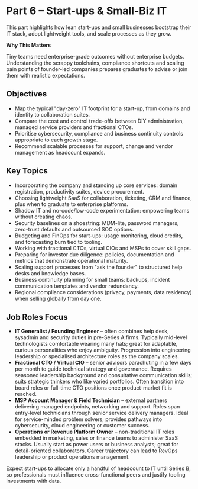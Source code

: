 # Part 6 – Start-ups & Small-Biz IT

This part highlights how lean start-ups and small businesses bootstrap their IT stack, adopt lightweight tools, and scale processes as they grow.

**Why This Matters**

Tiny teams need enterprise-grade outcomes without enterprise budgets. Understanding the scrappy toolchains, compliance shortcuts and scaling pain points of founder-led companies prepares graduates to advise or join them with realistic expectations.

## Objectives

- Map the typical "day-zero" IT footprint for a start-up, from domains and identity to collaboration suites.
- Compare the cost and control trade-offs between DIY administration, managed service providers and fractional CTOs.
- Prioritise cybersecurity, compliance and business continuity controls appropriate to each growth stage.
- Recommend scalable processes for support, change and vendor management as headcount expands.

## Key Topics

- Incorporating the company and standing up core services: domain registration, productivity suites, device procurement.
- Choosing lightweight SaaS for collaboration, ticketing, CRM and finance, plus when to graduate to enterprise platforms.
- Shadow IT and no-code/low-code experimentation: empowering teams without creating chaos.
- Security baselines on a shoestring: MDM-lite, password managers, zero-trust defaults and outsourced SOC options.
- Budgeting and FinOps for start-ups: usage monitoring, cloud credits, and forecasting burn tied to tooling.
- Working with fractional CTOs, virtual CIOs and MSPs to cover skill gaps.
- Preparing for investor due diligence: policies, documentation and metrics that demonstrate operational maturity.
- Scaling support processes from "ask the founder" to structured help desks and knowledge bases.
- Business continuity planning for small teams: backups, incident communication templates and vendor redundancy.
- Regional compliance considerations (privacy, payments, data residency) when selling globally from day one.

## Job Roles Focus

- **IT Generalist / Founding Engineer** – often combines help desk, sysadmin and security duties in pre-Series A firms. Typically mid-level technologists comfortable wearing many hats; great for adaptable, curious personalities who enjoy ambiguity. Progression into engineering leadership or specialised architecture roles as the company scales.
- **Fractional CTO / Virtual CIO** – senior advisors parachuting in a few days per month to guide technical strategy and governance. Requires seasoned leadership background and consultative communication skills; suits strategic thinkers who like varied portfolios. Often transition into board roles or full-time CTO positions once product-market fit is reached.
- **MSP Account Manager & Field Technician** – external partners delivering managed endpoints, networking and support. Roles span entry-level technicians through senior service delivery managers. Ideal for service-minded problem solvers; provides pathways into cybersecurity, cloud engineering or customer success.
- **Operations or Revenue Platform Owner** – non-traditional IT roles embedded in marketing, sales or finance teams to administer SaaS stacks. Usually start as power users or business analysts; great for detail-oriented collaborators. Career trajectory can lead to RevOps leadership or product operations management.

Expect start-ups to allocate only a handful of headcount to IT until Series B, so professionals must influence cross-functional peers and justify tooling investments with data.
